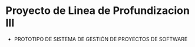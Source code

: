 # Proyecto de Linea de Profundizacion III 
* PROTOTIPO DE SISTEMA DE GESTIÓN DE PROYECTOS DE SOFTWARE

